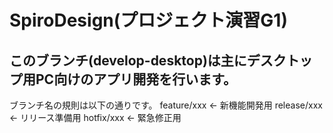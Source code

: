 # SpiroDesign(プロジェクト演習G1)
## このブランチ(develop-desktop)は主にデスクトップ用PC向けのアプリ開発を行います。
ブランチ名の規則は以下の通りです。
feature/xxx             ← 新機能開発用
release/xxx             ← リリース準備用
hotfix/xxx              ← 緊急修正用
